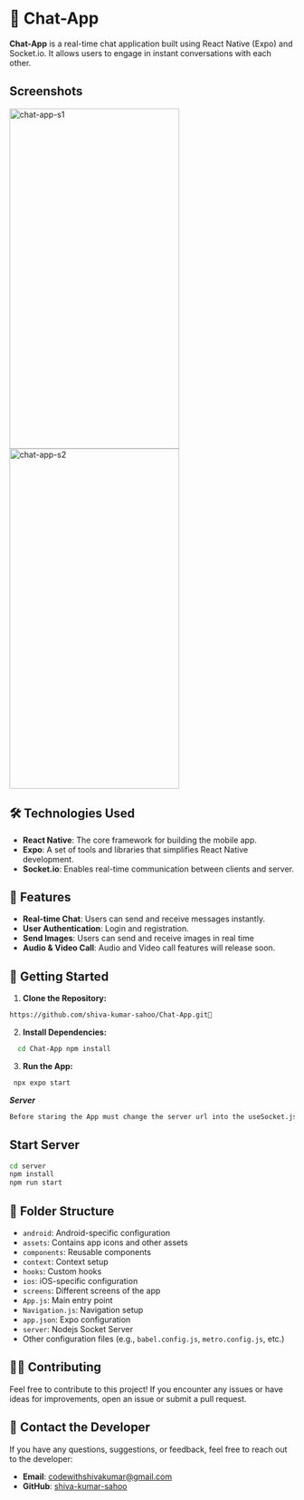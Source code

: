 

# 💬 Chat-App

**Chat-App** is a real-time chat application built using React Native (Expo) and Socket.io. It allows users to engage in instant conversations with each other. 

## Screenshots
<img src="https://github.com/user-attachments/assets/de20167c-3524-42e9-8634-390c6bbdc234" alt="chat-app-s1" width="300" height="600" />
<img src="https://github.com/user-attachments/assets/4bae43ba-85f7-4619-b084-00f653fc7df3" alt="chat-app-s2" width="300" height="600" />

## 🛠️ Technologies Used

- **React Native**: The core framework for building the mobile app.
- **Expo**: A set of tools and libraries that simplifies React Native development.
- **Socket.io**: Enables real-time communication between clients and server.

## 🎯 Features

- **Real-time Chat**: Users can send and receive messages instantly.
- **User Authentication**: Login and registration.
- **Send Images**: Users can send and receive images in real time
- **Audio & Video Call**: Audio and Video call features will release soon.

## 🚀 Getting Started

1. **Clone the Repository:**
  ```bash
  https://github.com/shiva-kumar-sahoo/Chat-App.git💬
   ```
   
2. **Install Dependencies:**
```bash
  cd Chat-App npm install
   ```
   
3. **Run the App:**
```bash
 npx expo start
   ```

***Server***
  ```bash
  Before staring the App must change the server url into the useSocket.js file
 ```
   ## Start Server
   ```bash
  cd server
  npm install
  npm run start
   ```
   
## 📁 Folder Structure

- `android`: Android-specific configuration
- `assets`: Contains app icons and other assets
- `components`: Reusable components
- `context`: Context setup
- `hooks`: Custom hooks
- `ios`: iOS-specific configuration
- `screens`: Different screens of the app
- `App.js`: Main entry point
- `Navigation.js`: Navigation setup
- `app.json`: Expo configuration
- `server`: Nodejs Socket Server 
- Other configuration files (e.g., `babel.config.js`, `metro.config.js`, etc.)

## 🧑‍💻 Contributing

Feel free to contribute to this project! If you encounter any issues or have ideas for improvements, open an issue or submit a pull request.

 ## 📧 Contact the Developer

If you have any questions, suggestions, or feedback, feel free to reach out to the developer:

- **Email**: [codewithshivakumar@gmail.com](mailto:codewithshivakumar@gmail.com)
- **GitHub**: [shiva-kumar-sahoo](https://github.com/shiva-kumar-sahoo)
